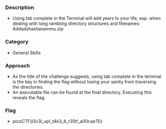 ### Description
- Using tab complete in the Terminal will add years to your life, esp. when dealing with long rambling directory structures and filenames: Addadshashanammu.zip

### Category
- General Skills 

### Approach 
- As the title of the challenge suggests, using tab complete in the terminal is the key in finding the flag without losing your sanity 
from traversing the directories. 
- An executable file can be found at the final directory. Executing this reveals the flag.


### Flag 
- picoCTF{l3v3l_up!_t4k3_4_r35t!_a00cae70}
